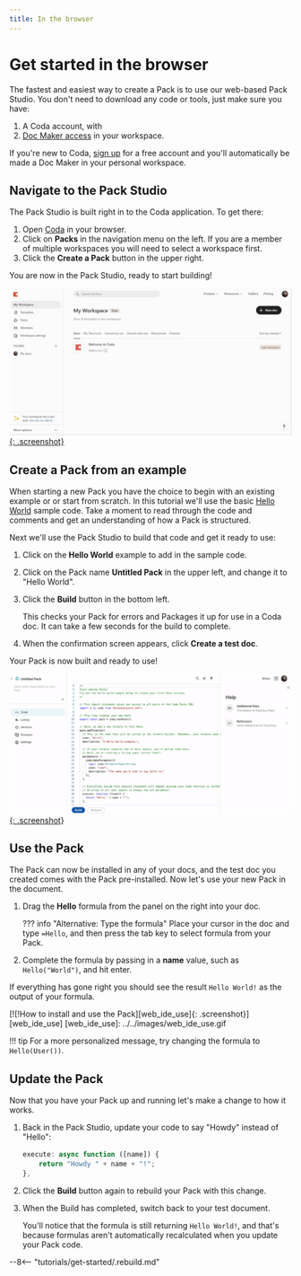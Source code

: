 ```yaml
---
title: In the browser
---
```


# Get started in the browser

The fastest and easiest way to create a Pack is to use our web-based Pack Studio. You don't need to download any code or tools, just make sure you have:

1. A Coda account, with
2. [Doc Maker access][hc_doc_maker] in your workspace.

If you're new to Coda, [sign up][coda_sign_up] for a free account and you'll automatically be made a Doc Maker in your personal workspace.


## Navigate to the Pack Studio

The Pack Studio is built right in to the Coda application. To get there:

1. Open [Coda][coda_home] in your browser.
1. Click on **Packs** in the navigation menu on the left. If you are a member of multiple workspaces you will need to select a workspace first.
1. Click the **Create a Pack** button in the upper right.

You are now in the Pack Studio, ready to start building!

[![How to navigate to the Pack Studio][web_ide_navigate]{: .screenshot}][web_ide_navigate]


## Create a Pack from an example

When starting a new Pack you have the choice to begin with an existing example or or start from scratch. In this tutorial we'll use the basic [Hello World][samples_hello_world] sample code. Take a moment to read through the code and comments and get an understanding of how a Pack is structured.

Next we'll use the Pack Studio to build that code and get it ready to use:

1. Click on the **Hello World** example to add in the sample code.

1. Click on the Pack name **Untitled Pack** in the upper left, and change it to "Hello World".

1. Click the **Build** button in the bottom left.

    This checks your Pack for errors and Packages it up for use in a Coda doc. It can take a few seconds for the build to complete.

1. When the confirmation screen appears, click **Create a test doc**.

Your Pack is now built and ready to use!

[![How to build your Pack][web_ide_build]{: .screenshot}][web_ide_build]


## Use the Pack

The Pack can now be installed in any of your docs, and the test doc you created comes with the Pack pre-installed. Now let's use your new Pack in the document.

1. Drag the **Hello** formula from the panel on the right into your doc.

    ??? info "Alternative: Type the formula"
        Place your cursor in the doc and type `=Hello`, and then press the tab key to select formula from your Pack.

1. Complete the formula by passing in a **name** value, such as `Hello("World")`, and hit enter.

If everything has gone right you should see the result `Hello World!` as the output of your formula.

[![!How to install and use the Pack][web_ide_use]{: .screenshot}][web_ide_use]
[web_ide_use]: ../../images/web_ide_use.gif

!!! tip
    For a more personalized message, try changing the formula to `Hello(User())`.


## Update the Pack

Now that you have your Pack up and running let's make a change to how it works.

1. Back in the Pack Studio, update your code to say "Howdy" instead of "Hello":

    ```ts hl_lines="2"
    execute: async function ([name]) {
        return "Howdy " + name + "!";
    },
    ```

1. Click the **Build** button again to rebuild your Pack with this change.
1. When the Build has completed, switch back to your test document.

    You'll notice that the formula is still returning `Hello World!`, and that's because formulas aren't automatically recalculated when you update your Pack code.

--8<-- "tutorials/get-started/.rebuild.md"


[coda_sign_up]: https://coda.io/signup
[hc_doc_maker]: https://help.coda.io/en/articles/3388781-members-and-roles
[coda_home]: https://coda.io/docs
[web_ide_navigate]: ../../images/web_ide_navigate.gif
[web_ide_build]: ../../images/web_ide_build.gif
[samples_hello_world]: ../../samples/full/hello-world.md
[rebuild]: ../../images/web_ide_rebuild.gif
